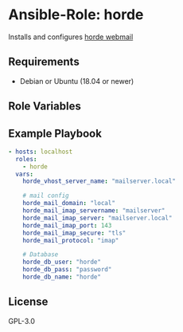 # Ansible-Role: horde

Installs and configures [horde webmail](https://www.horde.org/)

## Requirements

- Debian or Ubuntu (18.04 or newer)

## Role Variables


## Example Playbook

```yaml
- hosts: localhost
  roles:
    - horde
  vars:
    horde_vhost_server_name: "mailserver.local"

    # mail config
    horde_mail_domain: "local"
    horde_mail_imap_servername: "mailserver"
    horde_mail_imap_server: "mailserver.local"
    horde_mail_imap_port: 143
    horde_mail_imap_secure: "tls"
    horde_mail_protocol: "imap"

    # Database
    horde_db_user: "horde"
    horde_db_pass: "password"
    horde_db_name: "horde"

```

## License

GPL-3.0

